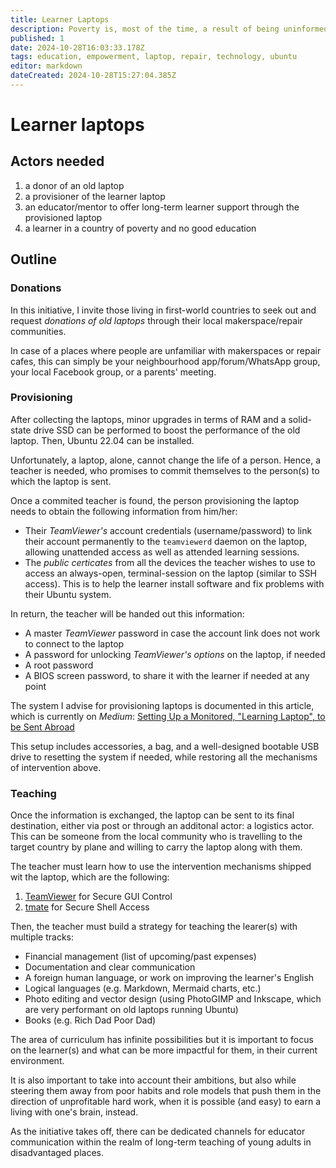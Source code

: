 ```yaml
---
title: Learner Laptops
description: Poverty is, most of the time, a result of being uninformed about the workings of the world, and the lack of education. Hence, the best thing we can do for someone is to give them a quality education. The most powerful learning tool, is a laptop.
published: 1
date: 2024-10-28T16:03:33.178Z
tags: education, empowerment, laptop, repair, technology, ubuntu
editor: markdown
dateCreated: 2024-10-28T15:27:04.385Z
---
```


# Learner laptops

## Actors needed

1. a donor of an old laptop
2. a provisioner of the learner laptop
3. an educator/mentor to offer long-term learner support through the provisioned laptop
4. a learner in a country of poverty and no good education

## Outline 

### Donations 

In this initiative, I invite those living in first-world countries to seek out and request *donations of old laptops* through their local makerspace/repair communities.

In case of a places where people are unfamiliar with makerspaces or repair cafes, this can simply be your neighbourhood app/forum/WhatsApp group, your local Facebook group, or a parents' meeting.

### Provisioning

After collecting the laptops, minor upgrades in terms of RAM and a solid-state drive SSD can be performed to boost the performance of the old laptop. Then, Ubuntu 22.04 can be installed.

Unfortunately, a laptop, alone, cannot change the life of a person. Hence, a teacher is needed, who promises to commit themselves to the person(s) to which the laptop is sent.

Once a commited teacher is found, the person provisioning the laptop needs to obtain the following information from him/her:
- Their *TeamViewer's* account credentials (username/password) to link their account permanently to the `teamviewerd` daemon on the laptop, allowing unattended access as well as attended learning sessions.
- The *public certicates* from all the devices the teacher wishes to use to access an always-open, terminal-session on the laptop (similar to SSH access). This is to help the learner install software and fix problems with their Ubuntu system.

In return, the teacher will be handed out this information:
- A master *TeamViewer* password in case the account link does not work to connect to the laptop
- A password for unlocking *TeamViewer's options* on the laptop, if needed
- A root password
- A BIOS screen password, to share it with the learner if needed at any point

The system I advise for provisioning laptops is documented in this article, which is currently on *Medium*:
[Setting Up a Monitored, "Learning Laptop", to be Sent Abroad](https://medium.com/@orwa.diraneyya/setting-up-a-monitored-learning-laptop-to-be-sent-abroad-73f232363e38)

This setup includes accessories, a bag, and a well-designed bootable USB drive to resetting the system if needed, while restoring all the mechanisms of intervention above.

### Teaching

Once the information is exchanged, the laptop can be sent to its final destination, either via post or through an additonal actor: a logistics actor. This can be someone from the local community who is travelling to the target country by plane and willing to carry the laptop along with them.

The teacher must learn how to use the intervention mechanisms shipped wit the laptop, which are the following:
1. [TeamViewer](https://www.teamviewer.com/) for Secure GUI Control
2. [tmate](https://tmate.io/) for Secure Shell Access

Then, the teacher must build a strategy for teaching the learer(s) with multiple tracks:
- Financial management (list of upcoming/past expenses)
- Documentation and clear communication
- A foreign human language, or work on improving the learner's English
- Logical languages (e.g. Markdown, Mermaid charts, etc.)
- Photo editing and vector design (using PhotoGIMP and Inkscape, which are very performant on old laptops running Ubuntu)
- Books (e.g. Rich Dad Poor Dad)

The area of curriculum has infinite possibilities but it is important to focus on the learner(s) and what can be more impactful for them, in their current environment.

It is also important to take into account their ambitions, but also while steering them away from poor habits and role models that push them in the direction of unprofitable hard work, when it is possible (and easy) to earn a living with one's brain, instead.

As the initiative takes off, there can be dedicated channels for educator communication within the realm of long-term teaching of young adults in disadvantaged places.

